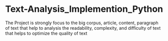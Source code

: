 # Text-Analysis_Implemention_Python
The Project is strongly focus to the big corpus, article, content, paragraph of text that help to analysis the readability, complexity, and difficulty of text that helps to optimize the quality of text 

